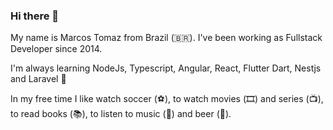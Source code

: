 ### Hi there 👋

My name is Marcos Tomaz from Brazil (🇧🇷). I've been working as Fullstack Developer since 2014.

I'm always learning NodeJs, Typescript, Angular, React, Flutter Dart, Nestjs and Laravel 🚀

In my free time I like watch soccer (⚽️), to watch movies (🎞️) and series (📺), to read books (📚), to listen to music (🎵) and beer (🍺).

